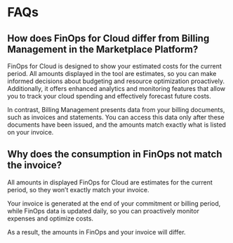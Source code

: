 # FAQs

## How does FinOps for Cloud differ from Billing Management in the Marketplace Platform?

FinOps for Cloud is designed to show your estimated costs for the current period. All amounts displayed in the tool are estimates, so you can make informed decisions about budgeting and resource optimization proactively. Additionally, it offers enhanced analytics and monitoring features that allow you to track your cloud spending and effectively forecast future costs.

In contrast, Billing Management presents data from your billing documents, such as invoices and statements. You can access this data only after these documents have been issued, and the amounts match exactly what is listed on your invoice.

## Why does the consumption in FinOps not match the invoice?

All amounts in displayed FinOps for Cloud are estimates for the current period, so they won’t exactly match your invoice.

Your invoice is generated at the end of your commitment or billing period, while FinOps data is updated daily, so you can proactively monitor expenses and optimize costs.&#x20;

As a result, the amounts in FinOps and your invoice will differ.

